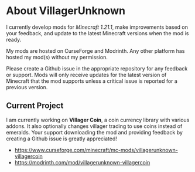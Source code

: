 # About VillagerUnknown

I currently develop mods for _Minecraft 1.21.1_, make improvements based on your feedback, and update to the latest Minecraft versions when the mod is ready.

My mods are hosted on CurseForge and Modrinth. Any other platform has hosted my mod(s) without my permission.

Please create a Github issue in the appropriate repository for any feedback or support. 
Mods will only receive updates for the latest version of Minecraft that the mod supports unless a critical issue is reported for a previous version.



## Current Project

I am currently working on **Villager Coin**, a coin currency library with various addons. It also optionally changes villager trading to use coins instead of emeralds. 
Your support downloading the mod and providing feedback by creating a Github issue is greatly appreciated!

- https://www.curseforge.com/minecraft/mc-mods/villagerunknown-villagercoin
- https://modrinth.com/mod/villagerunknown-villagercoin


<!---
VillagerUnknown/VillagerUnknown is a ✨ special ✨ repository because its `README.md` (this file) appears on your GitHub profile.
You can click the Preview link to take a look at your changes.
--->
